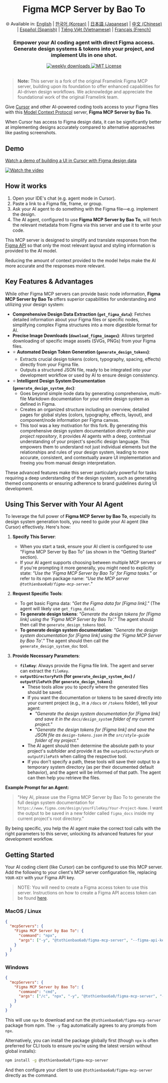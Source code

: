 <div align="center">
  <h1>Figma MCP Server by Bao To</h1>
  <p>
    🌐 Available in:
    <a href="README.md">English</a> |
    <a href="README.ko.md">한국어 (Korean)</a> |
    <a href="README.ja.md">日本語 (Japanese)</a> |
    <a href="README.zh.md">中文 (Chinese)</a> |
    <a href="README.es.md">Español (Spanish)</a> |
    <a href="README.vi.md">Tiếng Việt (Vietnamese)</a> |
    <a href="README.fr.md">Français (French)</a>
  </p>
  <h3>Empower your AI coding agent with direct Figma access.<br/>Generate design systems & tokens into your project, and implement UIs in one shot.</h3>
  <a href="https://npmcharts.com/compare/@tothienbao6a0/figma-mcp-server?interval=30">
    <img alt="weekly downloads" src="https://img.shields.io/npm/dm/@tothienbao6a0/figma-mcp-server.svg">
  </a>
  <a href="https://github.com/tothienbao6a0/Figma-Context-MCP/blob/main/LICENSE">
    <img alt="MIT License" src="https://img.shields.io/github/license/tothienbao6a0/Figma-Context-MCP" />
  </a>
  <!-- Link to your Discord or social if you have one, otherwise remove -->
  <!-- <a href="https://framelink.ai/discord">
    <img alt="Discord" src="https://img.shields.io/discord/1352337336913887343?color=7389D8&label&logo=discord&logoColor=ffffff" />
  </a> -->
  <br />
  <!-- Link to your Twitter or social if you have one, otherwise remove -->
  <!-- <a href="https://twitter.com/glipsman">
    <img alt="Twitter" src="https://img.shields.io/twitter/url?url=https%3A%2F%2Fx.com%2Fglipsman&label=%40glipsman" />
  </a> -->
</div>

<br/>

> **Note:** This server is a fork of the original Framelink Figma MCP server, building upon its foundation to offer enhanced capabilities for AI-driven design workflows. We acknowledge and appreciate the foundational work of the original Framelink team.

Give [Cursor](https://cursor.sh/) and other AI-powered coding tools access to your Figma files with this [Model Context Protocol](https://modelcontextprotocol.io/introduction) server, **Figma MCP Server by Bao To**.

When Cursor has access to Figma design data, it can be significantly better at implementing designs accurately compared to alternative approaches like pasting screenshots.

## Demo

[Watch a demo of building a UI in Cursor with Figma design data](https://youtu.be/q4eN7CPo_gE)

[![Watch the video](https://img.youtube.com/vi/q4eN7CPo_gE/maxresdefault.jpg)](https://youtu.be/q4eN7CPo_gE)

## How it works

1. Open your IDE's chat (e.g. agent mode in Cursor).
2. Paste a link to a Figma file, frame, or group.
3. Ask your AI agent to do something with the Figma file—e.g. implement the design.
4. The AI agent, configured to use **Figma MCP Server by Bao To**, will fetch the relevant metadata from Figma via this server and use it to write your code.

This MCP server is designed to simplify and translate responses from the [Figma API](https://www.figma.com/developers/api) so that only the most relevant layout and styling information is provided to the AI model.

Reducing the amount of context provided to the model helps make the AI more accurate and the responses more relevant.

## Key Features & Advantages

While other Figma MCP servers can provide basic node information, **Figma MCP Server by Bao To** offers superior capabilities for understanding and utilizing your design system:

*   **Comprehensive Design Data Extraction (`get_figma_data`)**: Fetches detailed information about your Figma files or specific nodes, simplifying complex Figma structures into a more digestible format for AI.
*   **Precise Image Downloads (`download_figma_images`)**: Allows targeted downloading of specific image assets (SVGs, PNGs) from your Figma files.
*   ⭐ **Automated Design Token Generation (`generate_design_tokens`)**:
    *   Extracts crucial design tokens (colors, typography, spacing, effects) directly from your Figma file.
    *   Outputs a structured JSON file, ready to be integrated into your development workflow or used by AI to ensure design consistency.
*   ⭐ **Intelligent Design System Documentation (`generate_design_system_doc`)**:
    *   Goes beyond simple node data by generating comprehensive, multi-file Markdown documentation for your entire design system as defined in Figma.
    *   Creates an organized structure including an overview, detailed pages for global styles (colors, typography, effects, layout), and component/node information per Figma canvas.
    *   This tool was a key motivation for this fork. By generating this comprehensive design system documentation *directly within your project repository*, it provides AI agents with a deep, contextual understanding of your project's specific design language. This empowers them to understand not just individual elements but the relationships and rules of your design system, leading to more accurate, consistent, and contextually aware UI implementation and freeing you from manual design interpretation.

These advanced features make this server particularly powerful for tasks requiring a deep understanding of the design system, such as generating themed components or ensuring adherence to brand guidelines during UI development.

## Using This Server with Your AI Agent

To leverage the full power of **Figma MCP Server by Bao To**, especially its design system generation tools, you need to guide your AI agent (like Cursor) effectively. Here's how:

1.  **Specify This Server**:
    *   When you start a task, ensure your AI client is configured to use "Figma MCP Server by Bao To" (as shown in the "Getting Started" section).
    *   If your AI agent supports choosing between multiple MCP servers or if you're prompting it more generally, you might need to explicitly state: *"Use the 'Figma MCP Server by Bao To' for Figma tasks."* or refer to its npm package name: *"Use the MCP server `@tothienbao6a0/figma-mcp-server`."*

2.  **Request Specific Tools**:
    *   To get basic Figma data: *"Get the Figma data for [Figma link]."* (The agent will likely use `get_figma_data`).
    *   **To generate design tokens**: *"Generate the design tokens for [Figma link] using the 'Figma MCP Server by Bao To'."* The agent should then call the `generate_design_tokens` tool.
    *   **To generate design system documentation**: *"Generate the design system documentation for [Figma link] using the 'Figma MCP Server by Bao To'."* The agent should then call the `generate_design_system_doc` tool.

3.  **Provide Necessary Parameters**:
    *   **`fileKey`**: Always provide the Figma file link. The agent and server can extract the `fileKey`.
    *   **`outputDirectoryPath` (for `generate_design_system_doc`) / `outputFilePath` (for `generate_design_tokens`)**:
        *   These tools allow you to specify where the generated files should be saved.
        *   If you want the documentation or tokens to be saved directly into your current project (e.g., in a `/docs` or `/tokens` folder), tell your agent:
            *   *"Generate the design system documentation for [Figma link] and save it in the `docs/design_system` folder of my current project."*
            *   *"Generate the design tokens for [Figma link] and save the JSON file as `design-tokens.json` in the `src/style-guide` folder of my project."*
        *   The AI agent should then determine the absolute path to your project's subfolder and provide it as the `outputDirectoryPath` or `outputFilePath` when calling the respective tool.
        *   If you don't specify a path, these tools will save their output to a temporary system directory (as per their documented default behavior), and the agent will be informed of that path. The agent can then help you retrieve the files.

**Example Prompt for an Agent:**

> "Hey AI, please use the Figma MCP Server by Bao To to generate the full design system documentation for `https://www.figma.com/design/yourFileKey/Your-Project-Name`. I want the output to be saved in a new folder called `figma_docs` inside my current project's root directory."

By being specific, you help the AI agent make the correct tool calls with the right parameters to this server, unlocking its advanced features for your development workflow.

## Getting Started

Your AI coding client (like Cursor) can be configured to use this MCP server. Add the following to your client's MCP server configuration file, replacing `YOUR-KEY` with your Figma API key.

> NOTE: You will need to create a Figma access token to use this server. Instructions on how to create a Figma API access token can be found [here](https://help.figma.com/hc/en-us/articles/8085703771159-Manage-personal-access-tokens).

### MacOS / Linux

```json
{
  "mcpServers": {
    "Figma MCP Server by Bao To": {
      "command": "npx",
      "args": ["-y", "@tothienbao6a0/figma-mcp-server", "--figma-api-key=YOUR-KEY", "--stdio"]
    }
  }
}
```

### Windows

```json
{
  "mcpServers": {
    "Figma MCP Server by Bao To": {
      "command": "cmd",
      "args": ["/c", "npx", "-y", "@tothienbao6a0/figma-mcp-server", "--figma-api-key=YOUR-KEY", "--stdio"]
    }
  }
}
```

This will use `npx` to download and run the `@tothienbao6a0/figma-mcp-server` package from npm. The `-y` flag automatically agrees to any prompts from `npx`.

Alternatively, you can install the package globally first (though `npx` is often preferred for CLI tools to ensure you're using the latest version without global installs):
```bash
npm install -g @tothienbao6a0/figma-mcp-server
```
And then configure your client to use `@tothienbao6a0/figma-mcp-server` directly as the command.
